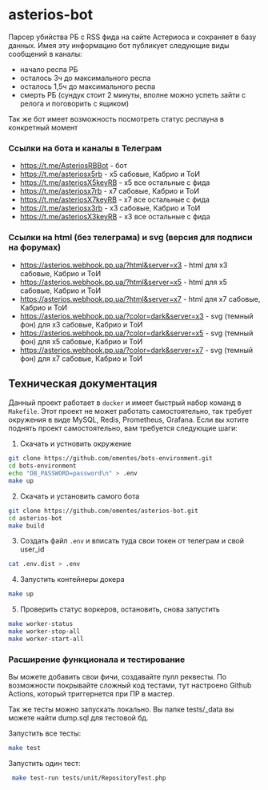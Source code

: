 # asterios-bot

Парсер убийства РБ с RSS фида на сайте Астериоса и сохраняет в базу данных.
Имея эту информацию бот публикует следующие виды сообщений в каналы:
- начало респа РБ
- осталось 3ч до максимального респа
- осталось 1,5ч до максимального респа
- смерть РБ (сундук стоит 2 минуты, вполне можно успеть зайти с релога и поговорить с ящиком)

Так же бот имеет возможность посмотреть статус респауна в конкретный момент

### Ссылки на бота и каналы в Телеграм 

- https://t.me/AsteriosRBBot - бот
- https://t.me/asteriosx5rb - x5 сабовые, Кабрио и ТоИ
- https://t.me/asteriosX5keyRB - x5 все остальные с фида
- https://t.me/asteriosx7rb  - x7 сабовые, Кабрио и ТоИ
- https://t.me/asteriosX7keyRB - x7 все остальные с фида
- https://t.me/asteriosx3rb  - x3 сабовые, Кабрио и ТоИ
- https://t.me/asteriosX3keyRB - x3 все остальные с фида

### Ссылки на html (без телеграма) и svg (версия для подписи на форумах)

- https://asterios.webhook.pp.ua/?html&server=x3 - html для x3 сабовые, Кабрио и ТоИ
- https://asterios.webhook.pp.ua/?html&server=x5 - html для x5 сабовые, Кабрио и ТоИ
- https://asterios.webhook.pp.ua/?html&server=x7 - html для x7 сабовые, Кабрио и ТоИ
- https://asterios.webhook.pp.ua/?color=dark&server=x3 - svg (темный фон) для x3 сабовые, Кабрио и ТоИ
- https://asterios.webhook.pp.ua/?color=dark&server=x5 - svg (темный фон) для x5 сабовые, Кабрио и ТоИ
- https://asterios.webhook.pp.ua/?color=dark&server=x7 - svg (темный фон) для x7 сабовые, Кабрио и ТоИ

## Техническая документация

Данный проект работает в `docker` и имеет быстрый набор команд в `Makefile`. Этот проект не может работать самостоятельно, так требует окружения в виде MySQL, Redis, Prometheus, Grafana. Если вы хотите поднять проект самостоятельно, вам требуется следующие шаги:
1. Скачать и устновить окружение
```bash
git clone https://github.com/omentes/bots-environment.git
cd bots-environment
echo "DB_PASSWORD=password\n" > .env
make up
```
2. Скачать и установить самого бота
```bash
git clone https://github.com/omentes/asterios-bot.git
cd asterios-bot
make build
```
3. Создать файл `.env` и вписать туда свои токен от телеграм и свой user_id
```bash
cat .env.dist > .env
```
4. Запустить контейнеры докера
```bash
make up
```
5. Проверить статус воркеров, остановить, снова запустить
```bash
make worker-status
make worker-stop-all
make worker-start-all
```

### Расширение функционала и тестирование

Вы можете добавить свои фичи, создавайте пулл реквесты. По возможности покрывайте сложный код тестами, тут настроено Github Actions, который триггернется при ПР в мастер.

Так же тесты можно запускать локально. Вы папке tests/_data вы можете найти dump.sql для тестовой бд.

Запустить все тесты:
```bash
make test
```
Запустить один тест:
```bash
 make test-run tests/unit/RepositoryTest.php
```
